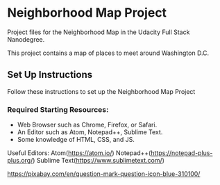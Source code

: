 Neighborhood Map Project
====================
Project files for the Neighborhood Map in the Udacity Full Stack Nanodegree.

This project contains a map of places to meet around Washington D.C.

## Set Up Instructions

Follow these instructions to set up the Neighborhood Map Project

### Required Starting Resources:
* Web Browser such as Chrome, Firefox, or Safari.
* An Editor such as Atom, Notepad++, Sublime Text.
* Some knowledge of HTML, CSS, and JS.

Useful Editors:
Atom(https://atom.io/)
Notepad++(https://notepad-plus-plus.org/)
Sublime Text(https://www.sublimetext.com/)

https://pixabay.com/en/question-mark-question-icon-blue-310100/
